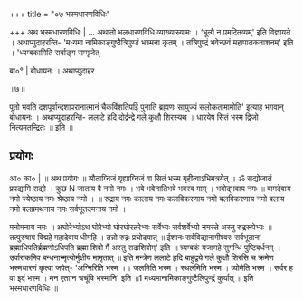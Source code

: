 +++
title = "०७ भस्मधारणविधिः"

+++
अथ भस्मधारणविधिः | ... अथातो भलधारणविधि व्याख्यास्यामः । ‘भूत्यै न प्रमदितव्यम्' इति विज्ञायते । अथाप्युदाहरन्ति- 'मध्यमा नामिकाङ्गुष्ठैत्रिपुण्डं भस्मना कृतम् । तत्रिपुण्द्रं भवेच्छवं महापातकनाशनम्' इति । 'ध्यम्बकामिति सर्वाङ्ग सम्मृजेत्

बा०° | बोधायनः । अथाप्युदाहर

॥७॥

पूतो भवति दशपूर्वान्दशापरानात्मानं चैकविंशतिपईि पुनाति ब्रह्मणः सायुज्यं सलोकतामामोति' इत्याह भगवान् बोधायनः । अथाप्युदाहरन्ति- ललाटे हदि दोर्द्वन्द्वे गले कुक्षौ शिरस्यथ । धारयेष सितं भस्म द्विजो नित्यमतन्द्रितः ॥ इति ॥
## प्रयोगः
आ० का० | ॥ अथ प्रयोगः ॥ श्रौताग्निजं गृह्याग्निजं वा सितं भस्म गृहीत्वाऽभिमत्रयेत् । ॐ सद्योजातं प्रपद्यामि सद्यो । कुछ N जाताय वै नमो नमः । भवे भवेनातिभवे भवस्व माम् । भवोद्भवाय नमः ॥ वामदेवाय नमो ज्येष्ठाय नमः श्रेष्ठाय नमो । ॥ रुद्राय नमः कालाय नमः कलविकरणाय नमो बलविकरणाय नमो बलाय नमो बलप्रमथनाय नमः सर्वभूतदमनाय नमो ।

मनोमनाय नमः ॥ अघोरेभ्योऽथ घोरेभ्यो घोरघोरतरेभ्यः सर्वेभ्यः सर्वशर्वेभ्यो नमस्ते अस्तु रुद्ररूपेभ्यः ॥ तत्पुरुषाय विद्महे महादेवाय धीमहि । तन्नो रुद्रः प्रचोदयात् ॥ ईशानः सर्वविद्यानामीश्वरः सर्वभूतानां ब्रह्माधिपतिर्ब्रह्मणोऽधिपति ब्रह्मा शिवो मैं अस्तु सदाशिवोम्' इति ॥ त्र्यम्बकं यजामहे सुगन्धिं पुष्टिवर्धनम् । उर्वारुकमिव बन्धनान्मृत्योर्मुक्षीय मामृतात् ॥ इति मन्त्रेण ललाटे हृदि बाहुद्वये गले कुक्षौ शिरसि च क्रमेण भस्मधारणं कृत्वा जपेत्- 'अग्निरिति भस्म ।। जलमिति भस्म । स्थलमिति भस्म । व्योमेति भस्म । सर्वर ह वा इदं भस्म । मन एताान चचूंषि भस्मानि' इति ॥1 मध्यमानामिकाङ्गुष्टैलिपुण्द्रं कुर्यात् ॥ इति भस्मधारणविधिः ॥
